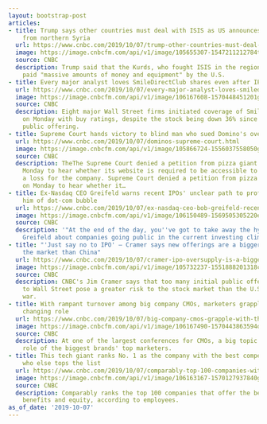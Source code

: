 ```yaml
---
layout: bootstrap-post
articles:
- title: Trump says other countries must deal with ISIS as US announces withdrawal
    from northern Syria
  url: https://www.cnbc.com/2019/10/07/trump-other-countries-must-deal-with-isis-as-us-withdraws-from-northern-syria.html
  image: https://image.cnbcfm.com/api/v1/image/105655307-1547211212784troops.jpg?v=1547455973
  source: CNBC
  description: Trump said that the Kurds, who fought ISIS in the region, have been
    paid "massive amounts of money and equipment" by the U.S.
- title: Every major analyst loves SmileDirectClub shares even after IPO tanks
  url: https://www.cnbc.com/2019/10/07/every-major-analyst-loves-smiledirectclub-shares-even-after-ipo-tanks.html
  image: https://image.cnbcfm.com/api/v1/image/106167608-1570448451201gettyimages-1167601297.jpeg?v=1570448467
  source: CNBC
  description: Eight major Wall Street firms initiated coverage of SmileDirectClub
    on Monday with buy ratings, despite the stock being down 36% since its initial
    public offering.
- title: Supreme Court hands victory to blind man who sued Domino's over site accessibility
  url: https://www.cnbc.com/2019/10/07/dominos-supreme-court.html
  image: https://image.cnbcfm.com/api/v1/image/105866724-1556037558050gettyimages-95754613.jpeg?v=1556037633
  source: CNBC
  description: TheThe Supreme Court denied a petition from pizza giant Domino's on
    Monday to hear whether its website is required to be accessible to the disabled,
    a loss for the company. Supreme Court denied a petition from pizza giant Domino's
    on Monday to hear whether it…
- title: Ex-Nasdaq CEO Greifeld warns recent IPOs' unclear path to profits reminds
    him of dot-com bubble
  url: https://www.cnbc.com/2019/10/07/ex-nasdaq-ceo-bob-greifeld-recent-ipos-remind-him-of-dot-com-bubble.html
  image: https://image.cnbcfm.com/api/v1/image/106150489-1569505305220efzpefzxuaavzih.jpg?v=1569505372
  source: CNBC
  description: '"At the end of the day, you''ve got to take away the hype," says Bob
    Greifeld about companies going public in the current investing climate.'
- title: "'Just say no to IPO' — Cramer says new offerings are a bigger threat to
    the market than China"
  url: https://www.cnbc.com/2019/10/07/cramer-ipo-oversupply-is-a-bigger-threat-to-stocks-than-china.html
  image: https://image.cnbcfm.com/api/v1/image/105732237-1551888201318cramer.jpg?v=1551888219
  source: CNBC
  description: CNBC's Jim Cramer says that too many initial public offerings coming
    to Wall Street pose a greater risk to the stock market than the U.S.-China trade
    war.
- title: With rampant turnover among big company CMOs, marketers grapple with the
    changing role
  url: https://www.cnbc.com/2019/10/07/big-company-cmos-grapple-with-the-changing-role-amid-turnover.html
  image: https://image.cnbcfm.com/api/v1/image/106167490-1570443863594dunkin.jpeg?v=1570443914
  source: CNBC
  description: At one of the largest conferences for CMOs, a big topic was the changing
    role of the biggest brands' top marketers.
- title: This tech giant ranks No. 1 as the company with the best compensation—here's
    who else tops the list
  url: https://www.cnbc.com/2019/10/07/comparably-top-100-companies-with-best-compensation-2019.html
  image: https://image.cnbcfm.com/api/v1/image/106163167-1570127937840gettyimages-1023150598.jpg?v=1570127996
  source: CNBC
  description: Comparably ranks the top 100 companies that offer the best pay, raises,
    benefits and equity, according to employees.
as_of_date: '2019-10-07'
---
```


